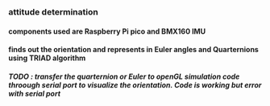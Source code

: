 ### attitude determination
#### components used are Raspberry Pi pico and BMX160 IMU
#### finds out the orientation and represents in Euler angles and Quarternions using TRIAD algorithm
##### TODO : transfer the quarternion or Euler to openGL simulation code throough serial port to visualize the orientation. Code is working but error with serial port